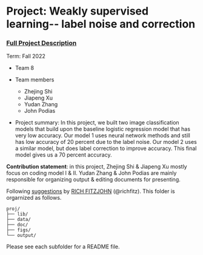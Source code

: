 # Project: Weakly supervised learning-- label noise and correction


### [Full Project Description](doc/project3_desc.md)

Term: Fall 2022

+ Team 8
+ Team members
	+ Zhejing Shi
	+ Jiapeng Xu
	+ Yudan Zhang
	+ John Podias

+ Project summary: In this project, we built two image classification models that build upon the baseline logistic regression model that has very low accuracy. Our model 1 uses neural network methods and still has low accuracy of 20 percent due to the label noise. Our model 2 uses a similar model, but does label correction to improve accuracy. This final model gives us a 70 percent accuracy.
	
**Contribution statement**: in this project, Zhejing Shi & Jiapeng Xu mostly focus on coding model I & II. Yudan Zhang & John Podias are mainly 
responsible for organizing output & editing documents for presenting.

Following [suggestions](http://nicercode.github.io/blog/2013-04-05-projects/) by [RICH FITZJOHN](http://nicercode.github.io/about/#Team) (@richfitz). This folder is orgarnized as follows.

```
proj/
├── lib/
├── data/
├── doc/
├── figs/
└── output/
```

Please see each subfolder for a README file.
